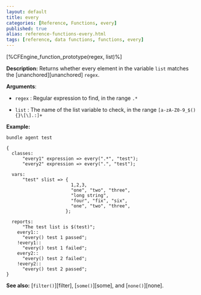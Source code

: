```yaml
---
layout: default
title: every
categories: [Reference, Functions, every]
published: true
alias: reference-functions-every.html
tags: [reference, data functions, functions, every]
---
```


[%CFEngine_function_prototype(regex, list)%]

**Description:** Returns whether every element in the variable `list` matches
the [unanchored][unanchored] `regex`.

**Arguments**:

* `regex` : Regular expression to find, in the range `.*`

* `list` : The name of the list variable to check, in the range
`[a-zA-Z0-9_$(){}\[\].:]+`

**Example:**

```cf3
bundle agent test

{
  classes:
      "every1" expression => every(".*", "test");
      "every2" expression => every(".", "test");

  vars:
      "test" slist => {
                        1,2,3,
                        "one", "two", "three",
                        "long string",
                        "four", "fix", "six",
                        "one", "two", "three",
                      };

  reports:
      "The test list is $(test)";
    every1::
      "every() test 1 passed";
    !every1::
      "every() test 1 failed";
    every2::
      "every() test 2 failed";
    !every2::
      "every() test 2 passed";
}
```

**See also:** [`filter()`][filter], [`some()`][some], and [`none()`][none].

